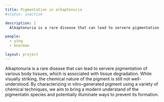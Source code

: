 ```yaml
---
title: Pigmentation in alkaptonuria
#status: inactive

description: |
  Alkaptonuria is a rare disease that can lead to servere pigmentation of various body tissues, which is associated with tissue degradation. While visually striking, the chemical nature of the pigment is still not well-understood. By characterizing in vitro-generated pigment using a variety of chemical techniques, we aim to bring a modern understand of the pigmentatin species and potentially illuminate ways to prevent its formation.

people:
  - ying
  - bnorman

layout: project
---
```


 Alkaptonuria is a rare disease that can lead to servere pigmentation of various body tissues, which is associated with tissue degradation. While visually striking, the chemical nature of the pigment is still not well-understood. By characterizing in vitro-generated pigment using a variety of chemical techniques, we aim to bring a modern understand of the pigmentatin species and potentially illuminate ways to prevent its formation.